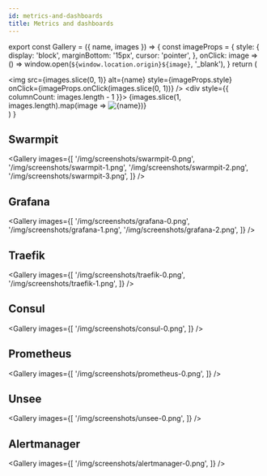 ```yaml
---
id: metrics-and-dashboards
title: Metrics and dashboards
---
```


export const Gallery = ({ name, images }) => {
  const imageProps = {
    style: {
      display: 'block',
      marginBottom: '15px',
      cursor: 'pointer',
    },
    onClick: image => () => window.open(`${window.location.origin}${image}`, '_blank'),
  }
  return (
    <div>
      <img
        src={images.slice(0, 1)}
        alt={name}
        style={imageProps.style}
        onClick={imageProps.onClick(images.slice(0, 1))}
      />
      <div style={{ columnCount: images.length - 1 }}>
        {images.slice(1, images.length).map(image => <img
          key={image}
          src={image}
          alt={name}
          style={imageProps.style}
          onClick={imageProps.onClick(image)}
          />)}
      </div>
    </div>
  )
}

## Swarmpit
<Gallery 
  images={[
    '/img/screenshots/swarmpit-0.png',
    '/img/screenshots/swarmpit-1.png',
    '/img/screenshots/swarmpit-2.png',
    '/img/screenshots/swarmpit-3.png',
  ]} />

## Grafana
<Gallery
  images={[
    '/img/screenshots/grafana-0.png',
    '/img/screenshots/grafana-1.png',
    '/img/screenshots/grafana-2.png',
  ]} />

## Traefik
<Gallery
  images={[
    '/img/screenshots/traefik-0.png',
    '/img/screenshots/traefik-1.png',
  ]} />

## Consul
<Gallery
  images={[
    '/img/screenshots/consul-0.png',
  ]} />

## Prometheus
<Gallery
  images={[
    '/img/screenshots/prometheus-0.png',
  ]} />

## Unsee
<Gallery
  images={[
    '/img/screenshots/unsee-0.png',
  ]} />

## Alertmanager
<Gallery
  images={[
    '/img/screenshots/alertmanager-0.png',
  ]} />
